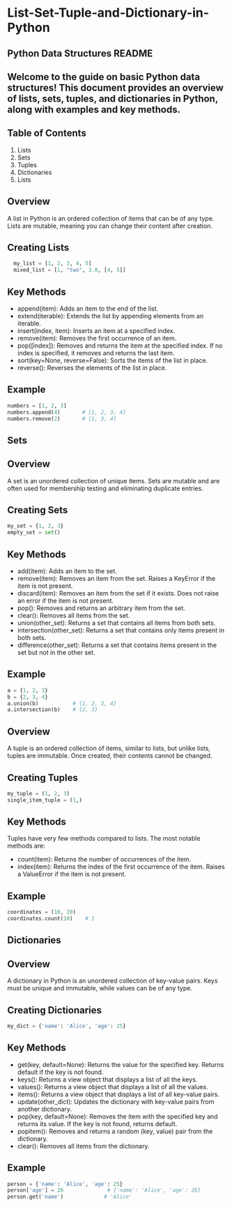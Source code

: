 # List-Set-Tuple-and-Dictionary-in-Python
## Python Data Structures README
## Welcome to the guide on basic Python data structures! This document provides an overview of lists, sets, tuples, and dictionaries in Python, along with examples and key methods.

## Table of Contents
1. Lists
2. Sets
3. Tuples
4. Dictionaries
5. Lists
## Overview
A list in Python is an ordered collection of items that can be of any type. Lists are mutable, meaning you can change their content after creation.

## Creating Lists
``` python 
  my_list = [1, 2, 3, 4, 5]
  mixed_list = [1, "two", 3.0, [4, 5]] 
```
## Key Methods
- append(item): Adds an item to the end of the list.
- extend(iterable): Extends the list by appending elements from an iterable.
- insert(index, item): Inserts an item at a specified index.
- remove(item): Removes the first occurrence of an item.
- pop([index]): Removes and returns the item at the specified index. If no index is specified, it removes and returns the last item.
- sort(key=None, reverse=False): Sorts the items of the list in place.
- reverse(): Reverses the elements of the list in place.

## Example
``` python
numbers = [1, 2, 3]
numbers.append(4)       # [1, 2, 3, 4]
numbers.remove(2)       # [1, 3, 4] 
```
## Sets
## Overview
A set is an unordered collection of unique items. Sets are mutable and are often used for membership testing and eliminating duplicate entries.

## Creating Sets
``` python
my_set = {1, 2, 3}
empty_set = set()
```
## Key Methods
- add(item): Adds an item to the set.
- remove(item): Removes an item from the set. Raises a KeyError if the item is not present.
- discard(item): Removes an item from the set if it exists. Does not raise an error if the item is not present.
- pop(): Removes and returns an arbitrary item from the set.
- clear(): Removes all items from the set.
- union(other_set): Returns a set that contains all items from both sets.
- intersection(other_set): Returns a set that contains only items present in both sets.
- difference(other_set): Returns a set that contains items present in the set but not in the other set.

## Example
``` python
a = {1, 2, 3}
b = {2, 3, 4}
a.union(b)           # {1, 2, 3, 4}
a.intersection(b)    # {2, 3}
```
## Overview
A tuple is an ordered collection of items, similar to lists, but unlike lists, tuples are immutable. Once created, their contents cannot be changed.

## Creating Tuples
``` python
my_tuple = (1, 2, 3)
single_item_tuple = (1,)
```
## Key Methods
Tuples have very few methods compared to lists. The most notable methods are:
- count(item): Returns the number of occurrences of the item.
- index(item): Returns the index of the first occurrence of the item. Raises a ValueError if the item is not present.

## Example
``` python
coordinates = (10, 20)
coordinates.count(10)    # 1
```
## Dictionaries
## Overview
A dictionary in Python is an unordered collection of key-value pairs. Keys must be unique and immutable, while values can be of any type.

## Creating Dictionaries
``` python
my_dict = {'name': 'Alice', 'age': 25}
```
## Key Methods
- get(key, default=None): Returns the value for the specified key. Returns default if the key is not found.
- keys(): Returns a view object that displays a list of all the keys.
- values(): Returns a view object that displays a list of all the values.
- items(): Returns a view object that displays a list of all key-value pairs.
- update(other_dict): Updates the dictionary with key-value pairs from another dictionary.
- pop(key, default=None): Removes the item with the specified key and returns its value. If the key is not found, returns default.
- popitem(): Removes and returns a random (key, value) pair from the dictionary.
- clear(): Removes all items from the dictionary.

## Example
```python
person = {'name': 'Alice', 'age': 25}
person['age'] = 26              # {'name': 'Alice', 'age': 26}
person.get('name')             # 'Alice'
```
